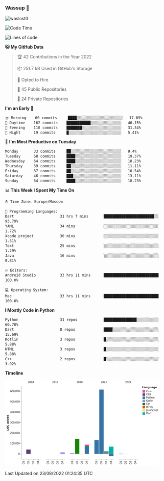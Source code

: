 ### Wassup 👋

<p align="left"> <img src="https://komarev.com/ghpvc/?username=waslost0" alt="waslost0" /></p>

<!--START_SECTION:waka-->
![Code Time](http://img.shields.io/badge/Code%20Time-1%2C411%20hrs%2048%20mins-blue)

![Lines of code](https://img.shields.io/badge/From%20Hello%20World%20I%27ve%20Written-1%20Million%20lines%20of%20code-blue)

**🐱 My GitHub Data** 

> 🏆 42 Contributions in the Year 2022
 > 
> 📦 251.7 kB Used in GitHub's Storage 
 > 
> 💼 Opted to Hire
 > 
> 📜 45 Public Repositories 
 > 
> 🔑 24 Private Repositories  
 > 
**I'm an Early 🐤** 

```text
🌞 Morning    60 commits     ████░░░░░░░░░░░░░░░░░░░░░   17.09% 
🌆 Daytime    162 commits    ███████████░░░░░░░░░░░░░░   46.15% 
🌃 Evening    110 commits    ███████░░░░░░░░░░░░░░░░░░   31.34% 
🌙 Night      19 commits     █░░░░░░░░░░░░░░░░░░░░░░░░   5.41%

```
📅 **I'm Most Productive on Tuesday** 

```text
Monday       33 commits     ██░░░░░░░░░░░░░░░░░░░░░░░   9.4% 
Tuesday      68 commits     ████░░░░░░░░░░░░░░░░░░░░░   19.37% 
Wednesday    64 commits     ████░░░░░░░░░░░░░░░░░░░░░   18.23% 
Thursday     39 commits     ██░░░░░░░░░░░░░░░░░░░░░░░   11.11% 
Friday       37 commits     ██░░░░░░░░░░░░░░░░░░░░░░░   10.54% 
Saturday     46 commits     ███░░░░░░░░░░░░░░░░░░░░░░   13.11% 
Sunday       64 commits     ████░░░░░░░░░░░░░░░░░░░░░   18.23%

```


📊 **This Week I Spent My Time On** 

```text
⌚︎ Time Zone: Europe/Moscow

💬 Programming Languages: 
Dart                     31 hrs 7 mins       ███████████████████████░░   93.79% 
YAML                     34 mins             ░░░░░░░░░░░░░░░░░░░░░░░░░   1.72% 
Xcode project            30 mins             ░░░░░░░░░░░░░░░░░░░░░░░░░   1.51% 
Text                     25 mins             ░░░░░░░░░░░░░░░░░░░░░░░░░   1.29% 
Java                     16 mins             ░░░░░░░░░░░░░░░░░░░░░░░░░   0.81%

🔥 Editors: 
Android Studio           33 hrs 11 mins      █████████████████████████   100.0%

💻 Operating System: 
Mac                      33 hrs 11 mins      █████████████████████████   100.0%

```

**I Mostly Code in Python** 

```text
Python                   31 repos            ███████████████░░░░░░░░░░   60.78% 
Dart                     8 repos             ████░░░░░░░░░░░░░░░░░░░░░   15.69% 
Kotlin                   3 repos             █░░░░░░░░░░░░░░░░░░░░░░░░   5.88% 
HTML                     3 repos             █░░░░░░░░░░░░░░░░░░░░░░░░   5.88% 
C++                      2 repos             █░░░░░░░░░░░░░░░░░░░░░░░░   3.92%

```


**Timeline**

![Chart not found](https://raw.githubusercontent.com/waslost0/waslost0/master/charts/bar_graph.png) 


 Last Updated on 23/08/2022 01:24:35 UTC
<!--END_SECTION:waka-->

